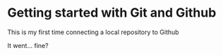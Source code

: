 # Getting started with Git and Github

This is my first time connecting a local repository to Github

It went... fine?